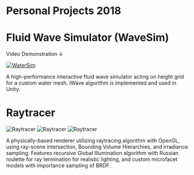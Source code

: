 # Personal Projects 2018

# Fluid Wave Simulator (WaveSim)
Video Demonstration ↓

[![WaterSim](https://img.youtube.com/vi/idXoFKszqLw/0.jpg)](https://www.youtube.com/watch?v=idXoFKszqLw)

A high-performance interactive fluid wave simulator acting on height grid for a custom water mesh. iWave algorithm is implemented and used in Unity.

# Raytracer
![Raytracer](https://i.gyazo.com/0af8f8cb9e3e0458925d4b96bcf6b468.png)
![Raytracer](https://i.gyazo.com/9a6b86fdc9b99806647a05c4468aff23.png)
![Raytracer](https://i.gyazo.com/0c94d9bd362fad3d7ced4264b5af9d8d.png)

A physically-based renderer utilizing raytracing algorithm with OpenGL, using ray-scene  intersection, Bounding Volume Hierarchies, and irradiance sampling. Features recursive Global Illumination algorithm with Russian roulette for ray termination for realistic lighting,  and custom microfacet models with importance sampling of BRDF.
